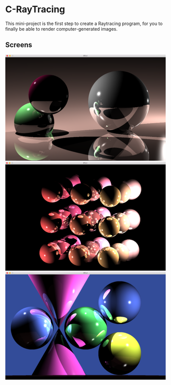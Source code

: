 # C-RayTracing

This mini-project is the first step to create a Raytracing program, for you to
finally be able to render computer-generated images.

Screens
-----------------------------------------------------
![alt text](https://github.com/aniov/C-RayTracing/blob/master/screens/RayTracer-1.png "Screen one")
![alt text](https://github.com/aniov/C-RayTracing/blob/master/screens/RayTracer-2.png "Screen two")
![alt text](https://github.com/aniov/C-RayTracing/blob/master/screens/RayTracer-3.png "Screen three")


